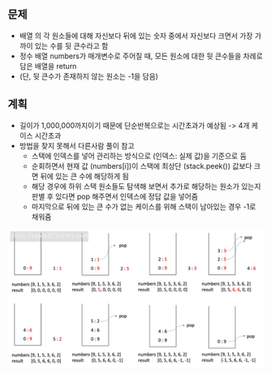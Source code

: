 ## 문제
- 배열 의 각 원소들에 대해 자신보다 뒤에 있는 숫자 중에서 자신보다 크면서 가장 가까이 있는 수를 뒷 큰수라고 함 
- 정수 배열 numbers가 매개변수로 주어질 때, 모든 원소에 대한 뒷 큰수들을 차례로 담은 배열을 return
- (단, 뒷 큰수가 존재하지 않는 원소는 -1을 담음)

## 계획
- 길이가 1,000,000까지이기 때문에 단순반복으로는 시간초과가 예상됨 -> 4개 케이스 시간초과
- 방법을 찾지 못해서 다른사람 풀이 참고
  - 스택에 인덱스를 넣어 관리하는 방식으로 (인덱스: 실제 값)을 기준으로 둠
  - 순회하면서 현재 값 (numbers[i])이 스택에 최상단 (stack.peek()) 값보다 크면 뒤에 있는 큰 수에 해당하게 됨
  - 해당 경우에 하위 스택 원소들도 탐색해 보면서 추가로 해당하는 원소가 있는지 판별 후 있다면 pop 해주면서 인덱스에 정답 값을 넣어줌
  - 마지막으로 뒤에 있는 큰 수가 없는 케이스를 위해 스택이 남아있는 경우 -1로 채워줌
  
![img.png](img.png)
